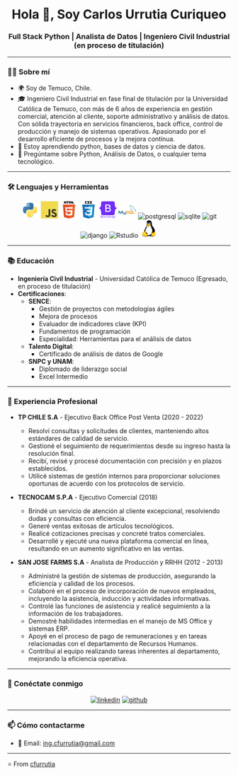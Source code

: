 <h1 align="center">Hola 👋, Soy Carlos Urrutia Curiqueo</h1>
<h3 align="center">Full Stack Python | Analista de Datos | Ingeniero Civil Industrial (en proceso de titulación)</h3>

---

### 👨‍💻 Sobre mí

- 🌍 Soy de Temuco, Chile.
- 🎓 Ingeniero Civil Industrial en fase final de titulación por la Universidad Católica de Temuco, con más de 6 años de experiencia en gestión comercial, atención al cliente, soporte           administrativo y análisis de datos. Con sólida trayectoria en servicios financieros, back office, control de producción y manejo de sistemas operativos. Apasionado por el                 desarrollo eficiente de procesos y la mejora continua.
- 🌱 Estoy aprendiendo python, bases de datos y ciencia de datos.
- 💬 Pregúntame sobre Python, Análisis de Datos, o cualquier tema tecnológico.

---

### 🛠 Lenguajes y Herramientas

<p align="center">
  <img src="https://raw.githubusercontent.com/devicons/devicon/master/icons/python/python-original.svg" alt="python" width="40" height="40"/>
  <img src="https://raw.githubusercontent.com/devicons/devicon/master/icons/javascript/javascript-original.svg" alt="javascript" width="40" height="40"/>
  <img src="https://raw.githubusercontent.com/devicons/devicon/master/icons/html5/html5-original-wordmark.svg" alt="html5" width="40" height="40"/>
  <img src="https://raw.githubusercontent.com/devicons/devicon/master/icons/css3/css3-original-wordmark.svg" alt="css3" width="40" height="40"/>
  <img src="https://raw.githubusercontent.com/devicons/devicon/master/icons/bootstrap/bootstrap-plain-wordmark.svg" alt="bootstrap" width="40" height="40"/>
  <img src="https://raw.githubusercontent.com/devicons/devicon/master/icons/mysql/mysql-original-wordmark.svg" alt="mysql" width="40" height="40"/>
  <img src="https://cdn.jsdelivr.net/gh/devicons/devicon@latest/icons/postgresql/postgresql-original-wordmark.svg" alt="postgresql" width="40" height="40"/>
  <img src="https://cdn.jsdelivr.net/gh/devicons/devicon@latest/icons/sqlite/sqlite-original.svg" alt="sqlite" width="40" height="40" />
  <img src="https://www.vectorlogo.zone/logos/git-scm/git-scm-icon.svg" alt="git" width="40" height="40"/>
  <img src="https://cdn.jsdelivr.net/gh/devicons/devicon@latest/icons/django/django-plain.svg" alt="django" width="40" height="40"/>
<img src="https://cdn.jsdelivr.net/gh/devicons/devicon@latest/icons/rstudio/rstudio-original.svg" alt="Rstudio" width="40" height="40"/>
  <img src="https://raw.githubusercontent.com/devicons/devicon/master/icons/linux/linux-original.svg" alt="linux" width="40" height="40"/>
</p>

---

### 📚 Educación

- **Ingeniería Civil Industrial** - Universidad Católica de Temuco (Egresado, en proceso de titulación)
- **Certificaciones**:
  - **SENCE**:
    - Gestión de proyectos con metodologías ágiles
    - Mejora de procesos
    - Evaluador de indicadores clave (KPI)
    - Fundamentos de programación
    - Especialidad: Herramientas para el análisis de datos
  - **Talento Digital**:
    - Certificado de análisis de datos de Google
  - **SNPC y UNAM**:
    - Diplomado de liderazgo social
    - Excel Intermedio

---

### 💼 Experiencia Profesional

- **TP CHILE S.A** - Ejecutivo Back Office Post Venta (2020 - 2022)
  - Resolví consultas y solicitudes de clientes, manteniendo altos estándares de calidad de servicio.
  - Gestioné el seguimiento de requerimientos desde su ingreso hasta la resolución final.
  - Recibí, revisé y procesé documentación con precisión y en plazos establecidos.
  - Utilicé sistemas de gestión internos para proporcionar soluciones oportunas de acuerdo con los protocolos de servicio.

- **TECNOCAM S.P.A** - Ejecutivo Comercial (2018)
  - Brindé un servicio de atención al cliente excepcional, resolviendo dudas y consultas con eficiencia.
  - Generé ventas exitosas de artículos tecnológicos.
  - Realicé cotizaciones precisas y concreté tratos comerciales.
  - Desarrollé y ejecuté una nueva plataforma comercial en línea, resultando en un aumento significativo en las ventas.

- **SAN JOSE FARMS S.A** - Analista de Producción y RRHH (2012 - 2013)
  - Administré la gestión de sistemas de producción, asegurando la eficiencia y calidad de los procesos.
  - Colaboré en el proceso de incorporación de nuevos empleados, incluyendo la asistencia, inducción y actividades informativas.
  - Controlé las funciones de asistencia y realicé seguimiento a la información de los trabajadores.
  - Demostré habilidades intermedias en el manejo de MS Office y sistemas ERP.
  - Apoyé en el proceso de pago de remuneraciones y en tareas relacionadas con el departamento de Recursos Humanos.
  - Contribuí al equipo realizando tareas inherentes al departamento, mejorando la eficiencia operativa.

---

### 🔗 Conéctate conmigo

<p align="center">
  <a href="https://www.linkedin.com/in/cfurrutia/" target="blank"><img align="center" src="https://raw.githubusercontent.com/rahuldkjain/github-profile-readme-generator/master/src/images/icons/Social/linked-in-alt.svg" alt="linkedin" height="30" width="40" /></a>
  <a href="https://github.com/cfurrutia" target="blank"><img align="center" src="https://raw.githubusercontent.com/rahuldkjain/github-profile-readme-generator/master/src/images/icons/Social/github.svg" alt="github" height="30" width="40" /></a>
</p>

---

### 📫 Cómo contactarme

- 📧 Email: ing.cfurrutia@gmail.com

---
⭐️ From [cfurrutia](https://github.com/cfurrutia)
